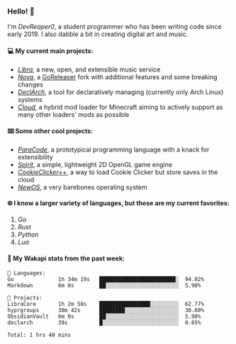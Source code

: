 ### Hello! 👋

I'm _DevReaper0_, a student programmer who has been writing code since early 2019. I also dabble a bit in creating digital art and music.

#### 💻 My current main projects:

-   _[Libra](https://github.com/LibraMusic)_, a new, open, and extensible music service
-   _[Nova](https://github.com/LibraMusic/Nova)_, a [GoReleaser](https://github.com/goreleaser/goreleaser) fork with additional features and some breaking changes
-   _[DeclArch](https://github.com/DevReaper0/declarch)_, a tool for declaratively managing (currently only Arch Linux) systems
-   _[Cloud](https://github.com/CloudLoaderMC/CloudLoader)_, a hybrid mod loader for Minecraft aiming to actively support as many other loaders' mods as possible

#### ⌨️ Some other cool projects:

-   _[ParaCode](https://github.com/ParaCodeLang/ParaCode)_, a prototypical programming language with a knack for extensibility
-   _[Spirit](https://gitlab.com/DevReaper0/SpiritEngine)_, a simple, lightweight 2D OpenGL game engine
-   _[CookieClicker++](https://github.com/DevReaper0/CookieClickerPlusPlus)_, a way to load Cookie Clicker but store saves in the cloud
-   _[NewOS](https://github.com/DevReaper0/NewOS)_, a very barebones operating system

#### 🌐 I know a larger variety of languages, but these are my current favorites:

1. _Go_
2. _Rust_
3. _Python_
4. _Lua_

#### 📡 My Wakapi stats from the past week:

```text
💾 Languages:
Go              1h 34m 19s   ████████████████████████░  94.02%
Markdown        6m 0s        ██░░░░░░░░░░░░░░░░░░░░░░░  5.98%

💼 Projects:
LibraCore       1h 2m 58s    ████████████████░░░░░░░░░  62.77%
hyprgroups      30m 42s      ████████░░░░░░░░░░░░░░░░░  30.60%
ObsidianVault   6m 0s        ██░░░░░░░░░░░░░░░░░░░░░░░  5.98%
declarch        39s          █░░░░░░░░░░░░░░░░░░░░░░░░  0.65%

Total: 1 hrs 40 mins
```

